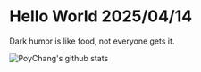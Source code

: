 # Hello World 2025/04/14

Dark humor is like food, not everyone gets it.

![PoyChang's github stats](https://github-readme-stats.vercel.app/api?username=poychang&show_icons=true&theme=dracula)
